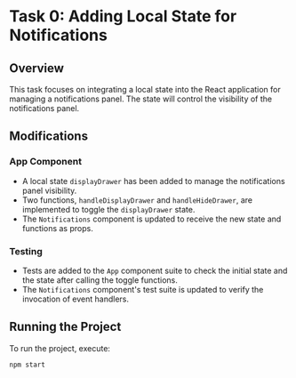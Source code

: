 # Task 0: Adding Local State for Notifications

## Overview
This task focuses on integrating a local state into the React application for managing a notifications panel. The state will control the visibility of the notifications panel.

## Modifications

### App Component
- A local state `displayDrawer` has been added to manage the notifications panel visibility.
- Two functions, `handleDisplayDrawer` and `handleHideDrawer`, are implemented to toggle the `displayDrawer` state.
- The `Notifications` component is updated to receive the new state and functions as props.

### Testing
- Tests are added to the `App` component suite to check the initial state and the state after calling the toggle functions.
- The `Notifications` component's test suite is updated to verify the invocation of event handlers.

## Running the Project
To run the project, execute:
```bash
npm start

